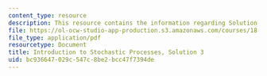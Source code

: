 ```yaml
---
content_type: resource
description: This resource contains the information regarding Solution 3.
file: https://ol-ocw-studio-app-production.s3.amazonaws.com/courses/18-445-introduction-to-stochastic-processes-spring-2015/bc936647029c547c8be2bcc47f7394de_MIT18_445S15_homework3_sol.pdf
file_type: application/pdf
resourcetype: Document
title: Introduction to Stochastic Processes, Solution 3
uid: bc936647-029c-547c-8be2-bcc47f7394de
---
```

